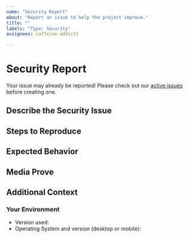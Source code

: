 ```yaml
---
name: "Security Report"
about: "Report an issue to help the project improve."
title: ""
labels: "Type: Security"
assignees: caffeine-addictt

---
```


<!--

Oh, hi there! 😄

To expedite issue processing, please search open and closed issues before submitting a new one.
Please read our Rules of Conduct at this repository's `.github/CODE_OF_CONDUCT.md`

FIRST OF ALL, read this project's SECURITY.md file. Located in `.github/SECURITY.md`.

READ CAREFULLY IF YOUR ISSUE REPORT CONTAINS SENSIBLE OR PRIVATE DATA:
(data that might be leaked or subtracted from our servers due to this
security issue).

If this security report (or the guide on how to "identify the security bug") includes
certain personal information or involves personal identifiable data, or you believe
that the data that you might leak by exposing the way on how to attack the project
could be considered as a data leak or could violate the privacy of any kind of
data or sensible data, please do not post it here and directly email the developer:
(jgracia9988@gmail.com). You should post the issue with the least amount of
sensible or private data as possible to help us manage the security issue, and
with the extra data sent from your email to the developer (if any), we will deeply
analyze and try to fix it as fast as possible.

If you are in doubt about the data that you might post here (screenshots or media
also, count as data), please directly email us.

The data that must NOT be posted here:

* Legal and/or full names
* Names or usernames combined with other identifiers like phone numbers or email addresses
* Health or financial information (including insurance information, social security numbers, etc.)
* Information about political or religious affiliations
* Information about race, ethnicity, sexual orientation, gender, or other identifying information that could be used for discriminatory purposes

-->

# Security Report
Your issue may already be reported!
Please check out our [active issues](https://github.com/caffeine-addictt/nyp_advanced_programming_cs/issues) before creating one.



## Describe the Security Issue
<!--
A clear and concise description of the security issue
-->



## Steps to Reproduce
<!--
e.g.:
  1. Navigate to x
  2. Go to...
  3. See error
-->



## Expected Behavior
<!--
A clear and concise description of the expected behavior
-->



## Media Prove
<!--
If applicable, provide screenshots, videos and/or code snippets
-->



## Additional Context
<!--
Any other extra context or information
-->



### Your Environment
<!--
Include as many relevant details about the environment you experienced the bug in
-->
* Version used:
* Operating System and version (desktop or mobile):